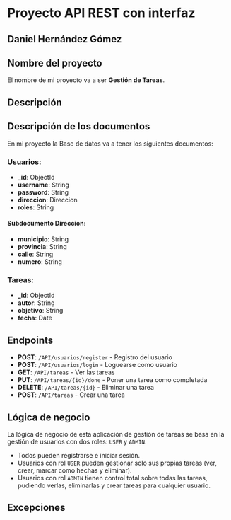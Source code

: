 # Proyecto API REST con interfaz

## Daniel Hernández Gómez

## Nombre del proyecto
El nombre de mi proyecto va a ser **Gestión de Tareas**.

## Descripción

## Descripción de los documentos
En mi proyecto la Base de datos va a tener los siguientes documentos:

### Usuarios:
- **_id**: ObjectId
- **username**: String
- **password**: String
- **direccion**: Direccion
- **roles**: String

#### Subdocumento Direccion:
- **municipio**: String
- **provincia**: String
- **calle**: String
- **numero**: String

### Tareas:
- **_id**: ObjectId
- **autor**: String
- **objetivo**: String
- **fecha**: Date

## Endpoints

- **POST**: `/API/usuarios/register` - Registro del usuario  
- **POST**: `/API/usuarios/login` - Loguearse como usuario  
- **GET**: `/API/tareas` - Ver las tareas  
- **PUT**: `/API/tareas/{id}/done` - Poner una tarea como completada  
- **DELETE**: `/API/tareas/{id}` - Eliminar una tarea  
- **POST**: `/API/tareas` - Crear una tarea  

## Lógica de negocio
La lógica de negocio de esta aplicación de gestión de tareas se basa en la gestión de usuarios con dos roles: `USER` y `ADMIN`.

- Todos pueden registrarse e iniciar sesión.
- Usuarios con rol `USER` pueden gestionar solo sus propias tareas (ver, crear, marcar como hechas y eliminar).
- Usuarios con rol `ADMIN` tienen control total sobre todas las tareas, pudiendo verlas, eliminarlas y crear tareas para cualquier usuario.

## Excepciones

